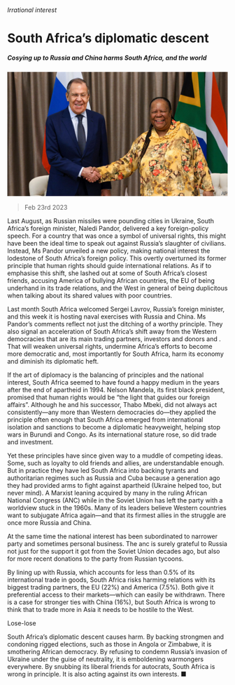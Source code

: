 ###### Irrational interest

# South Africa’s diplomatic descent 

##### Cosying up to Russia and China harms South Africa, and the world 

![image](images/20230225_LDP501.jpg) 

> Feb 23rd 2023 

Last August, as Russian missiles were pounding cities in Ukraine, South Africa’s foreign minister, Naledi Pandor, delivered a key foreign-policy speech. For a country that was once a symbol of universal rights, this might have been the ideal time to speak out against Russia’s slaughter of civilians. Instead, Ms Pandor unveiled a new policy, making national interest the lodestone of South Africa’s foreign policy. This overtly overturned its former principle that human rights should guide international relations. As if to emphasise this shift, she lashed out at some of South Africa’s closest friends, accusing America of bullying African countries, the EU of being underhand in its trade relations, and the West in general of being duplicitous when talking about its shared values with poor countries.

Last month South Africa welcomed Sergei Lavrov, Russia’s foreign minister, and this week it is hosting naval exercises with Russia and China. Ms Pandor’s comments reflect not just the ditching of a worthy principle. They also signal an acceleration of South Africa’s shift away from the Western democracies that are its main trading partners, investors and donors and . That will weaken universal rights, undermine Africa’s efforts to become more democratic and, most importantly for South Africa, harm its economy and diminish its diplomatic heft.

If the art of diplomacy is the balancing of principles and the national interest, South Africa seemed to have found a happy medium in the years after the end of apartheid in 1994. Nelson Mandela, its first black president, promised that human rights would be “the light that guides our foreign affairs”. Although he and his successor, Thabo Mbeki, did not always act consistently—any more than Western democracies do—they applied the principle often enough that South Africa emerged from international isolation and sanctions to become a diplomatic heavyweight, helping stop wars in Burundi and Congo. As its international stature rose, so did trade and investment. 

Yet these principles have since given way to a muddle of competing ideas. Some, such as loyalty to old friends and allies, are understandable enough. But in practice they have led South Africa into backing tyrants and authoritarian regimes such as Russia and Cuba because a generation ago they had provided arms to fight against apartheid (Ukraine helped too, but never mind). A Marxist leaning acquired by many in the ruling African National Congress (ANC) while in the Soviet Union has left the party with a worldview stuck in the 1960s. Many of its leaders believe Western countries want to subjugate Africa again—and that its firmest allies in the struggle are once more Russia and China. 

At the same time the national interest has been subordinated to narrower party and sometimes personal business. The anc is surely grateful to Russia not just for the support it got from the Soviet Union decades ago, but also for more recent donations to the party from Russian tycoons.

By lining up with Russia, which accounts for less than 0.5% of its international trade in goods, South Africa risks harming relations with its biggest trading partners, the EU (22%) and America (7.5%). Both give it preferential access to their markets—which can easily be withdrawn. There is a case for stronger ties with China (16%), but South Africa is wrong to think that to trade more in Asia it needs to be hostile to the West.

Lose-lose 

South Africa’s diplomatic descent causes harm. By backing strongmen and condoning rigged elections, such as those in Angola or Zimbabwe, it is smothering African democracy. By refusing to condemn Russia’s invasion of Ukraine under the guise of neutrality, it is emboldening warmongers everywhere. By snubbing its liberal friends for autocrats, South Africa is wrong in principle. It is also acting against its own interests. ■

